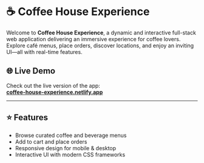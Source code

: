 # ☕ Coffee House Experience

Welcome to **Coffee House Experience**, a dynamic and interactive full-stack web application delivering an immersive experience for coffee lovers. Explore café menus, place orders, discover locations, and enjoy an inviting UI—all with real-time features.

## 🌐 Live Demo

Check out the live version of the app:  
**[coffee-house-experience.netlify.app](https://coffee-house-experience.netlify.app/)**


---

## ⭐ Features

- Browse curated coffee and beverage menus  
- Add to cart and place orders   
- Responsive design for mobile & desktop  
- Interactive UI with modern CSS frameworks  



